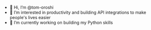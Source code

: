 - 👋 Hi, I’m @tom-oroshi
- 👀 I’m interested in productivity and building API integrations to make people's lives easier
- 🌱 I’m currently working on building my Python skills


